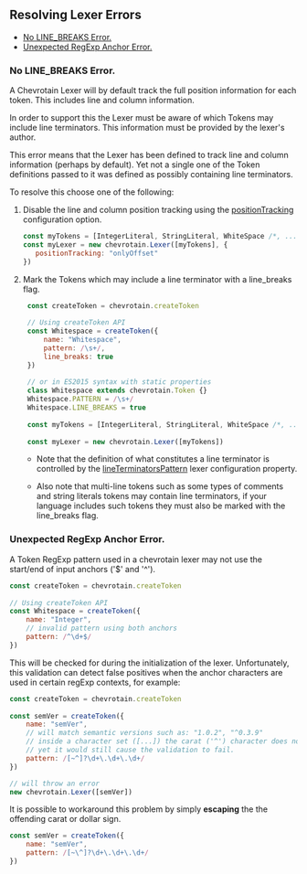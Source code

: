 ## Resolving Lexer Errors

* [No LINE_BREAKS Error.](#LINE_BREAKS)
* [Unexpected RegExp Anchor Error.](#ANCHORS)


### <a name="LINE_BREAKS"></a> No LINE_BREAKS Error. 

A Chevrotain Lexer will by default track the full position information for each token.
This includes line and column information.

In order to support this the Lexer must be aware of which Tokens may include line terminators.
This information must be provided by the lexer's author.

This error means that the Lexer has been defined to track line and column information (perhaps by default).
Yet not a single one of the Token definitions passed to it was defined as possibly containing line terminators.

To resolve this choose one of the following:

1. Disable the line and column position tracking using the [positionTracking][position_tracking] configuration option.
   ```javascript
   const myTokens = [IntegerLiteral, StringLiteral, WhiteSpace /*, ... */]
   const myLexer = new chevrotain.Lexer([myTokens], {
      positionTracking: "onlyOffset" 
   })
   ```
   
2. Mark the Tokens which may include a line terminator with a line_breaks flag.
   ```javascript
    const createToken = chevrotain.createToken
    
    // Using createToken API
    const Whitespace = createToken({
        name: "Whitespace",
        pattern: /\s+/,
        line_breaks: true
    })
    
    // or in ES2015 syntax with static properties
    class Whitespace extends chevrotain.Token {}
    Whitespace.PATTERN = /\s+/
    Whitespace.LINE_BREAKS = true
    
    const myTokens = [IntegerLiteral, StringLiteral, WhiteSpace /*, ... */]
    
    const myLexer = new chevrotain.Lexer([myTokens])
   ```
   
   - Note that the definition of what constitutes a line terminator is controlled by the
     [lineTerminatorsPattern][line_terminator_docs] lexer configuration property.
   
   - Also note that multi-line tokens such as some types of comments and string literals tokens may contain
     line terminators, if your language includes such tokens they must also be marked with the line_breaks flag.
   
   
   
### <a name="ANCHORS"></a> Unexpected RegExp Anchor Error.

A Token RegExp pattern used in a chevrotain lexer may not use the start/end of input anchors ('$' and '^').

```javascript
const createToken = chevrotain.createToken
    
// Using createToken API
const Whitespace = createToken({
    name: "Integer",
    // invalid pattern using both anchors
    pattern: /^\d+$/
})
``` 

This will be checked for during the initialization of the lexer.
Unfortunately, this validation can detect false positives when the anchor characters
are used in certain regExp contexts, for example:

```javascript
const createToken = chevrotain.createToken
    
const semVer = createToken({
    name: "semVer",
    // will match semantic versions such as: "1.0.2", "^0.3.9"
    // inside a character set ([...]) the carat ('^') character does not act as an anchor.
    // yet it would still cause the validation to fail.
    pattern: /[~^]?\d+\.\d+\.\d+/
})

// will throw an error
new chevrotain.Lexer([semVer])
``` 

It is possible to workaround this problem by simply **escaping** the the offending carat or dollar sign.

```javascript
const semVer = createToken({
    name: "semVer",
    pattern: /[~\^]?\d+\.\d+\.\d+/
})
``` 

[position_tracking]: http://sap.github.io/chevrotain/documentation/0_32_0/interfaces/_chevrotain_d_.ilexerconfig.html#positiontracking
[line_terminator_docs]: http://sap.github.io/chevrotain/documentation/0_32_0/interfaces/_chevrotain_d_.ilexerconfig.html#lineTerminatorsPattern   
